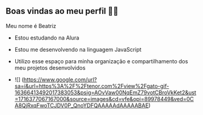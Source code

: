 ## Boas vindas ao meu perfil 💙💙
Meu nome é Beatriz

- Estou estudando na Alura
- Estou me desenvolvendo na linguagem JavaScript
- Utilizo esse espaço para minha organização e compartilhamento dos meu projetos desenvolvidos

- ![] (https://www.google.com/url?sa=i&url=https%3A%2F%2Ftenor.com%2Fview%2Fgato-gif-16366413492017383053&psig=AOvVaw00NqEmZ79votCBroVkKet2&ust=1716377067167000&source=images&cd=vfe&opi=89978449&ved=0CA8QjRxqFwoTCJDV0P_QnoYDFQAAAAAdAAAAABAE)
<!--
**Lindomel/Lindomel** is a ✨ _special_ ✨ repository because its `README.md` (this file) appears on your GitHub profile.

Here are some ideas to get you started:

- 🔭 I’m currently working on ...
- 🌱 I’m currently learning ...
- 👯 I’m looking to collaborate on ...
- 🤔 I’m looking for help with ...
- 💬 Ask me about ...
- 📫 How to reach me: ...
- 😄 Pronouns: ...
- ⚡ Fun fact: ...
-->
